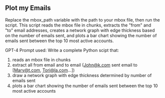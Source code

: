 ## Plot my Emails

Replace the mbox_path variable with the path to your mbox file, then run the script. This script reads the mbox file in chunks, extracts the "from" and "to" email addresses, creates a network graph with edge thickness based on the number of emails sent, and plots a bar chart showing the number of emails sent between the top 10 most active accounts.

GPT-4 Prompt used:
Write a complete Python scipt that:
1. reads an mbox file in chunks
2. extract all from email and to email (John@k.com sent email to [Mary@t.com, Tori@la.com...])
3. draw a network graph with edge thickness determined by number of emails sent
4. plots a bar chart showing the number of emails sent between the top 10 most active accounts
